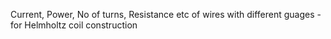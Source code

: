 Current, Power, No of turns, Resistance etc of wires with different guages - for Helmholtz coil construction

